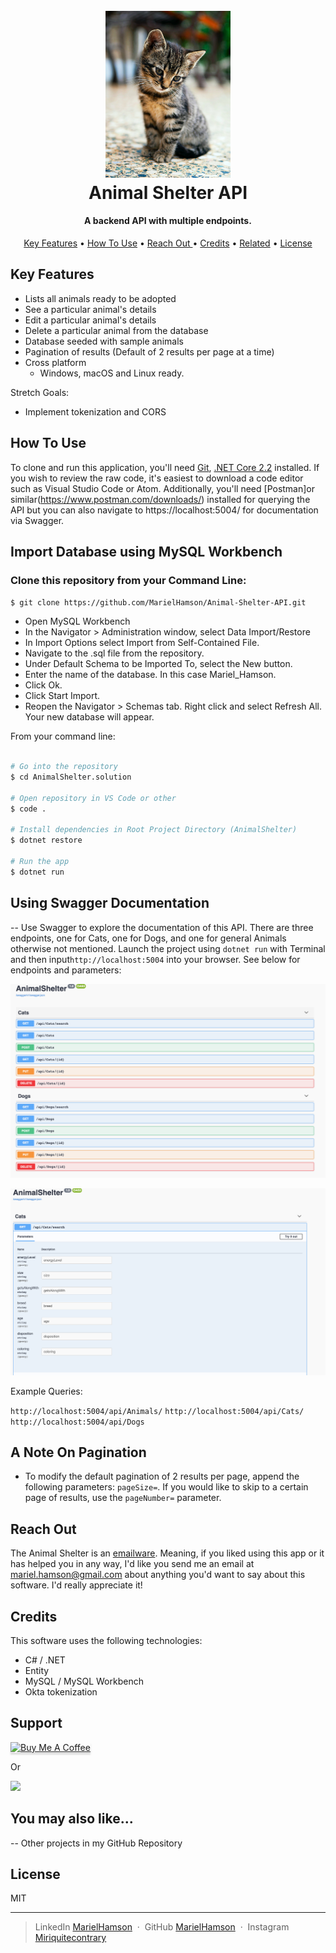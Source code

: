 <h1 align="center">
  <br>
  <a href="https://www.github.com/MarielHamson/Animal-Shelter-API.Solution"><img src="img/kitty.jpg" alt="Animal Shelter" width="200"></a>
  <br>
  Animal Shelter API
  <br>
</h1>

<h4 align="center">A backend API with multiple endpoints.</h4>

<p align="center">
  <a href="#key-features">Key Features</a> •
  <a href="#how-to-use">How To Use</a> •
  <a href="#reach-out"> Reach Out </a> •
  <a href="#credits">Credits</a> •
  <a href="#you-may-also-like">Related</a> •
  <a href="#license">License</a>
</p>

## Key Features

- Lists all animals ready to be adopted
- See a particular animal's details
- Edit a particular animal's details
- Delete a particular animal from the database
- Database seeded with sample animals
- Pagination of results (Default of 2 results per page at a time)
- Cross platform
  - Windows, macOS and Linux ready.

Stretch Goals:

- Implement tokenization and CORS

## How To Use

To clone and run this application, you'll need [Git](https://git-scm.com), [.NET Core 2.2](https://dotnet.microsoft.com/download) installed. If you wish to review the raw code, it's easiest to download a code editor such as Visual Studio Code or Atom. Additionally, you'll need [Postman]or similar(https://www.postman.com/downloads/) installed for querying the API but you can also navigate to https://localhost:5004/ for documentation via Swagger.

## Import Database using MySQL Workbench

### Clone this repository from your Command Line:

`$ git clone https://github.com/MarielHamson/Animal-Shelter-API.git`

- Open MySQL Workbench
- In the Navigator > Administration window, select Data Import/Restore
- In Import Options select Import from Self-Contained File.
- Navigate to the .sql file from the repository.
- Under Default Schema to be Imported To, select the New button.
- Enter the name of the database.
  In this case Mariel_Hamson.
- Click Ok.
- Click Start Import.
- Reopen the Navigator > Schemas tab. Right click and select Refresh All. Your new database will appear.

From your command line:

```bash

# Go into the repository
$ cd AnimalShelter.solution

# Open repository in VS Code or other
$ code .

# Install dependencies in Root Project Directory (AnimalShelter)
$ dotnet restore

# Run the app
$ dotnet run
```

## Using Swagger Documentation

-- Use Swagger to explore the documentation of this API. There are three endpoints, one for Cats, one for Dogs, and one for general Animals otherwise not mentioned. Launch the project using `dotnet run` with Terminal and then input`http://localhost:5004` into your browser. See below for endpoints and parameters:

![Swagger implemented endpoints](img/swagger_endpoints.png)

![Swagger implemented parameters](img/swagger_parameters.png)

Example Queries:

`http://localhost:5004/api/Animals/`
`http://localhost:5004/api/Cats/`
`http://localhost:5004/api/Dogs`

## A Note On Pagination

- To modify the default pagination of 2 results per page, append the following parameters: `pageSize=`. If you would like to skip to a certain page of results, use the `pageNumber=` parameter.

## Reach Out

The Animal Shelter is an [emailware](https://en.wiktionary.org/wiki/emailware). Meaning, if you liked using this app or it has helped you in any way, I'd like you send me an email at <mariel.hamson@gmail.com> about anything you'd want to say about this software. I'd really appreciate it!

## Credits

This software uses the following technologies:

- C# / .NET
- Entity
- MySQL / MySQL Workbench
- Okta tokenization

## Support

<a href="https://www.buymeacoffee.com/" target="_blank"><img src="https://www.buymeacoffee.com/assets/img/custom_images/purple_img.png" alt="Buy Me A Coffee" style="height: 41px !important;width: 174px !important;box-shadow: 0px 3px 2px 0px rgba(190, 190, 190, 0.5) !important;-webkit-box-shadow: 0px 3px 2px 0px rgba(190, 190, 190, 0.5) !important;" ></a>

<p>Or</p>

<a href="https://www.patreon.com/">
	<img src="https://c5.patreon.com/external/logo/become_a_patron_button@2x.png" width="160">
</a>

## You may also like...

-- Other projects in my GitHub Repository

## License

MIT

---

> LinkedIn [MarielHamson](https://www.linkedin.com/MarielHamson) &nbsp;&middot;&nbsp;
> GitHub [MarielHamson](https://github.com/MarielHamson) &nbsp;&middot;&nbsp;
> Instagram [Miriquitecontrary](https://instagram.com/miriquitecontrary)
